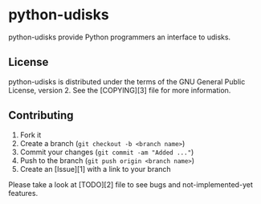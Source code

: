 python-udisks
=========

python-udisks provide Python programmers an interface to udisks.

License
-------

python-udisks is distributed under the terms of the GNU General Public License, version 2.
See the [COPYING][3] file for more information.

Contributing
------------

1. Fork it
2. Create a branch (`git checkout -b <branch name>`)
3. Commit your changes (`git commit -am "Added ..."`)
4. Push to the branch (`git push origin <branch name>`)
5. Create an [Issue][1] with a link to your branch

Please take a look at [TODO][2] file to see bugs and not-implemented-yet 
features.


